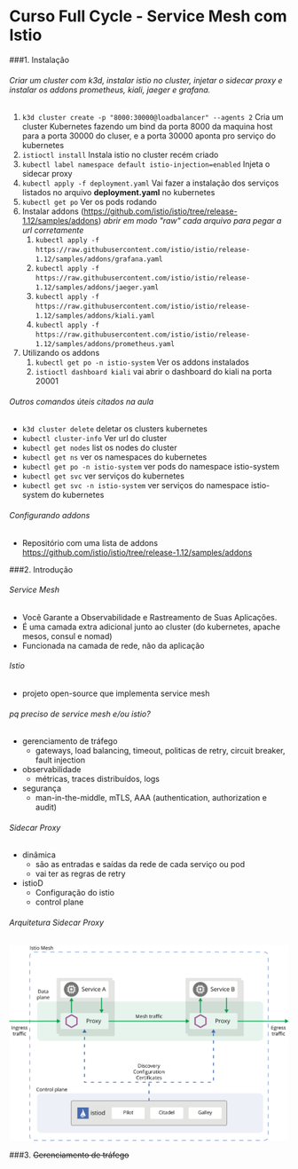 # Curso Full Cycle - Service Mesh com Istio 

###1. Instalação 

###### Criar um cluster com k3d, instalar istio no cluster, injetar o sidecar proxy e instalar os addons *prometheus, kiali, jaeger e grafana*.
1. `k3d cluster create -p "8000:30000@loadbalancer" --agents 2`
   Cria um cluster Kubernetes fazendo um bind da porta 8000 da maquina host para a porta 30000 do cluser, e a porta 30000 aponta pro serviço do kubernetes
2. `istioctl install`
Instala istio no cluster recém criado
3. `kubectl label namespace default istio-injection=enabled`
Injeta o sidecar proxy
4. `kubectl apply -f deployment.yaml`
Vai fazer a instalação dos serviços listados no arquivo **deployment.yaml** no kubernetes 
5. `kubectl get po`
Ver os pods rodando
6. Instalar addons (https://github.com/istio/istio/tree/release-1.12/samples/addons) *abrir em modo "raw" cada arquivo para pegar a url corretamente*
   1. `kubectl apply -f https://raw.githubusercontent.com/istio/istio/release-1.12/samples/addons/grafana.yaml`
   2. `kubectl apply -f https://raw.githubusercontent.com/istio/istio/release-1.12/samples/addons/jaeger.yaml`
   3. `kubectl apply -f https://raw.githubusercontent.com/istio/istio/release-1.12/samples/addons/kiali.yaml`
   4. `kubectl apply -f https://raw.githubusercontent.com/istio/istio/release-1.12/samples/addons/prometheus.yaml`
7. Utilizando os addons
   1. `kubectl get po -n istio-system` Ver os addons instalados
   2. `istioctl dashboard kiali` vai abrir o dashboard do kiali na porta 20001

###### Outros comandos úteis citados na aula
* `k3d cluster delete` deletar os clusters kubernetes
* `kubectl cluster-info` Ver url do cluster 
* `kubectl get nodes` list os nodes do cluster 
* `kubectl get ns` ver os namespaces do kubernetes
* `kubectl get po -n istio-system` ver pods do namespace istio-system
* `kubectl get svc` ver serviços do kubernetes
* `kubectl get svc -n istio-system`  ver serviços do namespace istio-system do kubernetes

###### Configurando addons
* Repositório com uma lista de addons
https://github.com/istio/istio/tree/release-1.12/samples/addons

###2. Introdução
###### Service Mesh 
- Você Garante a Observabilidade e Rastreamento de Suas Aplicações.
- É uma camada extra adicional junto ao cluster (do kubernetes, apache mesos, consul e nomad)
- Funcionada na camada de rede, não da aplicação
###### Istio
- projeto open-source que implementa service mesh
###### pq preciso de service mesh e/ou istio?
- gerenciamento de tráfego
  - gateways, load balancing, timeout, politicas de retry, circuit breaker, fault injection
- observabilidade
  - métricas, traces distribuídos, logs
- segurança
  - man-in-the-middle, mTLS, AAA (authentication, authorization e audit)
###### Sidecar Proxy
- dinâmica
	- são as entradas e saídas da rede de cada serviço ou pod
	- vai ter as regras de retry
- istioD
	- Configuração do istio
	- control plane
###### Arquitetura Sidecar Proxy
<img src="readme_imgs/arch.svg" alt="drawing" width="700"/>

###3. ~~Gerenciamento de tráfego~~